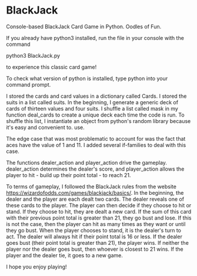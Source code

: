 # BlackJack
Console-based BlackJack Card Game in Python. Oodles of Fun.

If you already have python3 installed, run the file in your console with the command

python3 BlackJack.py

to experience this classic card game!

To check what version of python is installed, type python into your command prompt.

I stored the cards and card values in a dictionary called Cards. I stored the suits in a list called suits. In the beginning, I generate a generic deck of cards of thirteen values and four suits. I shuffle a list called mask in my function deal_cards to create a unique deck each time the code is run. To shuffle this list, I instantiate an object from python's random library because it's easy and convenient to. use. 

The edge case that was most problematic to account for was the fact that aces have the value of 1 and 11. I added several if-families to deal with this case.

The functions dealer_action and player_action drive the gameplay. dealer_action determines the dealer's score, and player_action allows the player to hit - build up their point total - to reach 21. 

To terms of gameplay, I  followed the BlackJack rules from the website https://wizardofodds.com/games/blackjack/basics/. In the beginning, the dealer and the player are each dealt two cards. The dealer reveals  one of these cards to the player. The player can then decide if they choose to hit or stand. If they choose to hit, they are dealt a new card. If the sum of this card with their previous point total is greater than 21, they go bust and lose. If this is not the case, then the player can hit as many times as they want or until they go bust. When the player chooses to stand, it is the dealer's turn to act. The dealer will always hit if their point total is 16 or less. If the dealer goes bust (their point total is greater than 21), the player wins. If neither the player nor the dealer goes bust, then whoever is closest to 21 wins. If the player and the dealer tie, it goes to a new game. 

I hope you enjoy playing!

